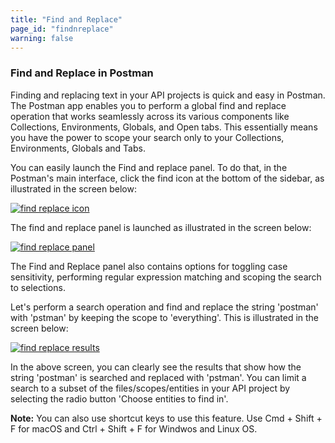 ```yaml
---
title: "Find and Replace"
page_id: "findnreplace"
warning: false
---
```


### Find and Replace in Postman

Finding and replacing text in your API projects is quick and easy in Postman. The Postman app enables you to perform a global find and replace operation that works seamlessly across its various components like Collections, Environments, Globals, and Open tabs. This essentially means you have the power to scope your search only to your Collections, Environments, Globals and Tabs. 

You can easily launch the Find and replace panel. To do that, in the Postman's main interface, click the find icon at the bottom of the sidebar, as illustrated in the screen below:

[![find replace icon](https://s3.amazonaws.com/postman-static-getpostman-com/postman-docs/Find_replace4.png)](https://s3.amazonaws.com/postman-static-getpostman-com/postman-docs/Find_replace4.png)

The find and replace panel is launched as illustrated in the screen below:

[![find replace panel](https://s3.amazonaws.com/postman-static-getpostman-com/postman-docs/Find_replace3.png)](https://s3.amazonaws.com/postman-static-getpostman-com/postman-docs/Find_replace3.png)

The Find and Replace panel also contains options for toggling case sensitivity, performing regular expression matching and scoping the search to selections.

Let's perform a search operation and find and replace the string 'postman' with 'pstman' by keeping the scope to 'everything'. This is illustrated in the screen below:

[![find replace results](https://s3.amazonaws.com/postman-static-getpostman-com/postman-docs/Find_replace2.gif)](https://s3.amazonaws.com/postman-static-getpostman-com/postman-docs/Find_replace2.gif)

In the above screen, you can clearly see the results that show how the string 'postman' is searched and replaced with 'pstman'. You can limit a search to a subset of the files/scopes/entities in your API project by selecting the radio button 'Choose entities to find in'. 

**Note:** You can also use shortcut keys to use this feature. Use Cmd + Shift + F for macOS and Ctrl + Shift + F for Windwos and Linux OS. 



